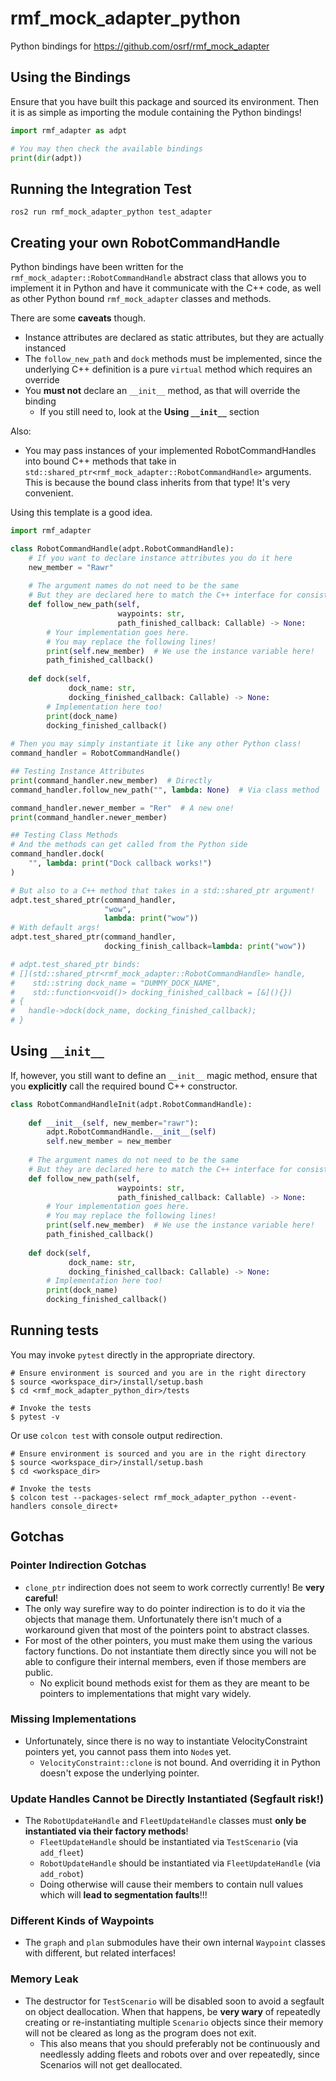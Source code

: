 # rmf_mock_adapter_python
Python bindings for https://github.com/osrf/rmf_mock_adapter



## Using the Bindings

Ensure that you have built this package and sourced its environment. Then it is as simple as importing the module containing the Python bindings!

```python
import rmf_adapter as adpt

# You may then check the available bindings
print(dir(adpt))
```



## Running the Integration Test

```shell
ros2 run rmf_mock_adapter_python test_adapter
```



## Creating your own RobotCommandHandle

Python bindings have been written for the `rmf_mock_adapter::RobotCommandHandle` abstract class that allows you to implement it in Python and have it communicate with the C++ code, as well as other Python bound `rmf_mock_adapter` classes and methods.

There are some **caveats** though.

- Instance attributes are declared as static attributes, but they are actually instanced
- The `follow_new_path` and `dock` methods must be implemented, since the underlying C++ definition is a pure `virtual` method which requires an override
- You **must not** declare an `__init__` method, as that will override the binding
  - If you still need to, look at the **Using `__init__`** section

Also:

- You may pass instances of your implemented RobotCommandHandles into bound C++ methods that take in `std::shared_ptr<rmf_mock_adapter::RobotCommandHandle>` arguments. This is because the bound class inherits from that type! It's very convenient.

Using this template is a good idea.

```python
import rmf_adapter

class RobotCommandHandle(adpt.RobotCommandHandle):
    # If you want to declare instance attributes you do it here
    new_member = "Rawr"
    
    # The argument names do not need to be the same
    # But they are declared here to match the C++ interface for consistency
    def follow_new_path(self,
                        waypoints: str,
                        path_finished_callback: Callable) -> None:
        # Your implementation goes here.
        # You may replace the following lines!
        print(self.new_member)  # We use the instance variable here!
        path_finished_callback()
    
    def dock(self,
             dock_name: str,
             docking_finished_callback: Callable) -> None:
        # Implementation here too!
        print(dock_name)
        docking_finished_callback()
        
# Then you may simply instantiate it like any other Python class!
command_handler = RobotCommandHandle()

## Testing Instance Attributes
print(command_handler.new_member)  # Directly
command_handler.follow_new_path("", lambda: None)  # Via class method

command_handler.newer_member = "Rer"  # A new one!
print(command_handler.newer_member)

## Testing Class Methods
# And the methods can get called from the Python side
command_handler.dock(
    "", lambda: print("Dock callback works!")
) 

# But also to a C++ method that takes in a std::shared_ptr argument!
adpt.test_shared_ptr(command_handler,
                     "wow",
                     lambda: print("wow"))
# With default args!
adpt.test_shared_ptr(command_handler,
                     docking_finish_callback=lambda: print("wow"))

# adpt.test_shared_ptr binds:
# [](std::shared_ptr<rmf_mock_adapter::RobotCommandHandle> handle,
#    std::string dock_name = "DUMMY_DOCK_NAME",
#    std::function<void()> docking_finished_callback = [&](){})
# {
#   handle->dock(dock_name, docking_finished_callback);
# }
```



## Using `__init__`

If, however, you still want to define an `__init__` magic method, ensure that you **explicitly** call the required bound C++ constructor.

```python
class RobotCommandHandleInit(adpt.RobotCommandHandle):
    
    def __init__(self, new_member="rawr"):
        adpt.RobotCommandHandle.__init__(self)
        self.new_member = new_member
    
    # The argument names do not need to be the same
    # But they are declared here to match the C++ interface for consistency
    def follow_new_path(self,
                        waypoints: str,
                        path_finished_callback: Callable) -> None:
        # Your implementation goes here.
        # You may replace the following lines!
        print(self.new_member)  # We use the instance variable here!
        path_finished_callback()
    
    def dock(self,
             dock_name: str,
             docking_finished_callback: Callable) -> None:
        # Implementation here too!
        print(dock_name)
        docking_finished_callback()
```



## Running tests

You may invoke `pytest` directly in the appropriate directory.

```shell
# Ensure environment is sourced and you are in the right directory
$ source <workspace_dir>/install/setup.bash
$ cd <rmf_mock_adapter_python_dir>/tests

# Invoke the tests
$ pytest -v
```

Or use `colcon test` with console output redirection.

```shell
# Ensure environment is sourced and you are in the right directory
$ source <workspace_dir>/install/setup.bash
$ cd <workspace_dir>

# Invoke the tests
$ colcon test --packages-select rmf_mock_adapter_python --event-handlers console_direct+
```



## Gotchas

### Pointer Indirection Gotchas

- `clone_ptr` indirection does not seem to work correctly currently! Be **very careful**!
- The only way surefire way to do pointer indirection is to do it via the objects that manage them. Unfortunately there isn't much of a workaround given that most of the pointers point to abstract classes.
- For most of the other pointers, you must make them using the various factory functions. Do not instantiate them directly since you will not be able to configure their internal members, even if those members are public.
  - No explicit bound methods exist for them as they are meant to be pointers to implementations that might vary widely.

### Missing Implementations

- Unfortunately, since there is no way to instantiate VelocityConstraint pointers yet, you cannot pass them into `Node`s yet.
  - `VelocityConstraint::clone` is not bound. And overriding it in Python doesn't expose the underlying pointer.

### Update Handles Cannot be Directly Instantiated (Segfault risk!)

- The `RobotUpdateHandle` and `FleetUpdateHandle` classes must **only be instantiated via their factory methods**!
  - `FleetUpdateHandle` should be instantiated via `TestScenario` (via `add_fleet`)
  - `RobotUpdateHandle` should be instantiated via `FleetUpdateHandle` (via `add_robot`)
  - Doing otherwise will cause their members to contain null values which will **lead to segmentation faults**!!!

### Different Kinds of Waypoints

- The `graph` and `plan` submodules have their own internal `Waypoint` classes with different, but related interfaces!

### Memory Leak

- The destructor for `TestScenario` will be disabled soon to avoid a segfault on object deallocation. When that happens, be **very wary** of repeatedly creating or re-instantiating multiple `Scenario` objects since their memory will not be cleared as long as the program does not exit.
  - This also means that you should preferably not be continuously and needlessly adding fleets and robots over and over repeatedly, since Scenarios will not get deallocated.


